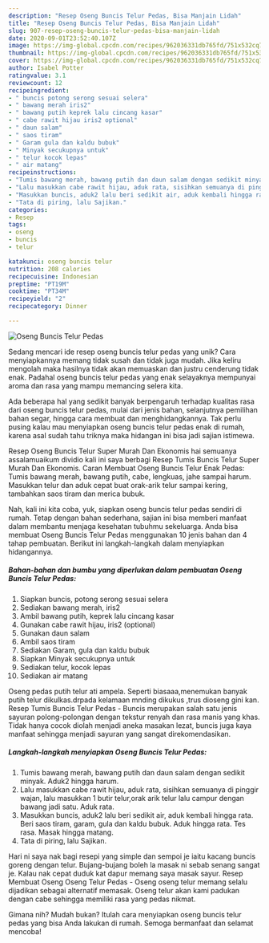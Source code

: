 ```yaml
---
description: "Resep Oseng Buncis Telur Pedas, Bisa Manjain Lidah"
title: "Resep Oseng Buncis Telur Pedas, Bisa Manjain Lidah"
slug: 907-resep-oseng-buncis-telur-pedas-bisa-manjain-lidah
date: 2020-09-01T23:52:40.107Z
image: https://img-global.cpcdn.com/recipes/962036331db765fd/751x532cq70/oseng-buncis-telur-pedas-foto-resep-utama.jpg
thumbnail: https://img-global.cpcdn.com/recipes/962036331db765fd/751x532cq70/oseng-buncis-telur-pedas-foto-resep-utama.jpg
cover: https://img-global.cpcdn.com/recipes/962036331db765fd/751x532cq70/oseng-buncis-telur-pedas-foto-resep-utama.jpg
author: Isabel Potter
ratingvalue: 3.1
reviewcount: 12
recipeingredient:
- " buncis potong serong sesuai selera"
- " bawang merah iris2"
- " bawang putih keprek lalu cincang kasar"
- " cabe rawit hijau iris2 optional"
- " daun salam"
- " saos tiram"
- " Garam gula dan kaldu bubuk"
- " Minyak secukupnya untuk"
- " telur kocok lepas"
- " air matang"
recipeinstructions:
- "Tumis bawang merah, bawang putih dan daun salam dengan sedikit minyak. Aduk2 hingga harum."
- "Lalu masukkan cabe rawit hijau, aduk rata, sisihkan semuanya di pinggir wajan, lalu masukkan 1 butir telur,orak arik telur lalu campur dengan bawang jadi satu. Aduk rata."
- "Masukkan buncis, aduk2 lalu beri sedikit air, aduk kembali hingga rata. Beri saos tiram, garam, gula dan kaldu bubuk. Aduk hingga rata. Tes rasa. Masak hingga matang."
- "Tata di piring, lalu Sajikan."
categories:
- Resep
tags:
- oseng
- buncis
- telur

katakunci: oseng buncis telur 
nutrition: 208 calories
recipecuisine: Indonesian
preptime: "PT19M"
cooktime: "PT34M"
recipeyield: "2"
recipecategory: Dinner

---
```



![Oseng Buncis Telur Pedas](https://img-global.cpcdn.com/recipes/962036331db765fd/751x532cq70/oseng-buncis-telur-pedas-foto-resep-utama.jpg)

Sedang mencari ide resep oseng buncis telur pedas yang unik? Cara menyiapkannya memang tidak susah dan tidak juga mudah. Jika keliru mengolah maka hasilnya tidak akan memuaskan dan justru cenderung tidak enak. Padahal oseng buncis telur pedas yang enak selayaknya mempunyai aroma dan rasa yang mampu memancing selera kita.

Ada beberapa hal yang sedikit banyak berpengaruh terhadap kualitas rasa dari oseng buncis telur pedas, mulai dari jenis bahan, selanjutnya pemilihan bahan segar, hingga cara membuat dan menghidangkannya. Tak perlu pusing kalau mau menyiapkan oseng buncis telur pedas enak di rumah, karena asal sudah tahu triknya maka hidangan ini bisa jadi sajian istimewa.

Resep Oseng Buncis Telur Super Murah Dan Ekonomis hai semuanya assalamuaikum dividio kali ini saya berbagi Resep Tumis Buncis Telur Super Murah Dan Ekonomis. Caran Membuat Oseng Buncis Telur Enak Pedas: Tumis bawang merah, bawang putih, cabe, lengkuas, jahe sampai harum. Masukkan telur dan aduk cepat buat orak-arik telur sampai kering, tambahkan saos tiram dan merica bubuk.


Nah, kali ini kita coba, yuk, siapkan oseng buncis telur pedas sendiri di rumah. Tetap dengan bahan sederhana, sajian ini bisa memberi manfaat dalam membantu menjaga kesehatan tubuhmu sekeluarga. Anda bisa membuat Oseng Buncis Telur Pedas menggunakan 10 jenis bahan dan 4 tahap pembuatan. Berikut ini langkah-langkah dalam menyiapkan hidangannya.

<!--inarticleads1-->

##### Bahan-bahan dan bumbu yang diperlukan dalam pembuatan Oseng Buncis Telur Pedas:

1. Siapkan  buncis, potong serong sesuai selera
1. Sediakan  bawang merah, iris2
1. Ambil  bawang putih, keprek lalu cincang kasar
1. Gunakan  cabe rawit hijau, iris2 (optional)
1. Gunakan  daun salam
1. Ambil  saos tiram
1. Sediakan  Garam, gula dan kaldu bubuk
1. Siapkan  Minyak secukupnya untuk
1. Sediakan  telur, kocok lepas
1. Sediakan  air matang


Oseng pedas putih telur ati ampela. Seperti biasaaa,menemukan banyak putih telur dikulkas.drpada kelamaan mnding dikukus ,trus dioseng gini kan. Resep Tumis Buncis Telur Pedas - Buncis merupakan salah satu jenis sayuran polong-polongan dengan tekstur renyah dan rasa manis yang khas. Tidak hanya cocok diolah menjadi aneka masakan lezat, buncis juga kaya manfaat sehingga menjadi sayuran yang sangat direkomendasikan. 

<!--inarticleads2-->

##### Langkah-langkah menyiapkan Oseng Buncis Telur Pedas:

1. Tumis bawang merah, bawang putih dan daun salam dengan sedikit minyak. Aduk2 hingga harum.
1. Lalu masukkan cabe rawit hijau, aduk rata, sisihkan semuanya di pinggir wajan, lalu masukkan 1 butir telur,orak arik telur lalu campur dengan bawang jadi satu. Aduk rata.
1. Masukkan buncis, aduk2 lalu beri sedikit air, aduk kembali hingga rata. Beri saos tiram, garam, gula dan kaldu bubuk. Aduk hingga rata. Tes rasa. Masak hingga matang.
1. Tata di piring, lalu Sajikan.


Hari ni saya nak bagi resepi yang simple dan sempoi je iaitu kacang buncis goreng dengan telur. Bujang-bujang boleh la masak ni sebab senang sangat je. Kalau nak cepat duduk kat dapur memang saya masak sayur. Resep Membuat Oseng Oseng Telur Pedas - Oseng oseng telur memang selalu dijadikan sebagai alternatif memasak. Oseng telur akan kami padukan dengan cabe sehingga memiliki rasa yang pedas nikmat. 

Gimana nih? Mudah bukan? Itulah cara menyiapkan oseng buncis telur pedas yang bisa Anda lakukan di rumah. Semoga bermanfaat dan selamat mencoba!
